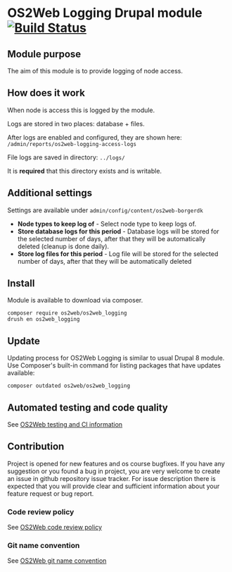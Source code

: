 # OS2Web Logging Drupal module [![Build Status](https://travis-ci.org/OS2web/os2web_logging.svg?branch=master)](https://travis-ci.org/OS2web/os2web_logging)

## Module purpose

The aim of this module is to provide logging of node access.

## How does it work

When node is access this is logged by the module.

Logs are stored in two places: database + files.

After logs are enabled and configured, they are shown here: `/admin/reports/os2web-logging-access-logs`

File logs are saved in directory: `../logs/`

It is **required** that this directory exists and is writable.

## Additional settings
Settings are available under `admin/config/content/os2web-borgerdk`
* **Node types to keep log of** - Select node type to keep logs of.
* **Store database logs for this period** - Database logs will be stored for the selected number of days, after that they will be automatically deleted (cleanup is done daily).
* **Store log files for this period** - Log file will be stored for the selected number of days, after that they will be automatically deleted

## Install

Module is available to download via composer.
```
composer require os2web/os2web_logging
drush en os2web_logging
```

## Update
Updating process for OS2Web Logging is similar to usual Drupal 8 module.
Use Composer's built-in command for listing packages that have updates available:

```
composer outdated os2web/os2web_logging
```

## Automated testing and code quality
See [OS2Web testing and CI information](https://github.com/OS2Web/docs#testing-and-ci)

## Contribution

Project is opened for new features and os course bugfixes.
If you have any suggestion or you found a bug in project, you are very welcome
to create an issue in github repository issue tracker.
For issue description there is expected that you will provide clear and
sufficient information about your feature request or bug report.

### Code review policy
See [OS2Web code review policy](https://github.com/OS2Web/docs#code-review)

### Git name convention
See [OS2Web git name convention](https://github.com/OS2Web/docs#git-guideline)
